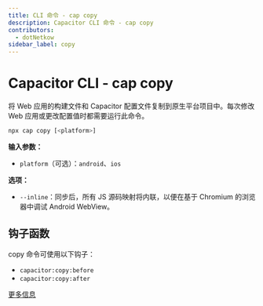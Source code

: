 ```yaml
---
title: CLI 命令 - cap copy
description: Capacitor CLI 命令 - cap copy
contributors:
  - dotNetkow
sidebar_label: copy
---
```


# Capacitor CLI - cap copy

将 Web 应用的构建文件和 Capacitor 配置文件复制到原生平台项目中。每次修改 Web 应用或更改配置值时都需要运行此命令。

```bash
npx cap copy [<platform>]
```

<strong>输入参数：</strong>

- `platform`（可选）：`android`、`ios`

<strong>选项：</strong>

- `--inline`：同步后，所有 JS 源码映射将内联，以便在基于 Chromium 的浏览器中调试 Android WebView。

## 钩子函数

copy 命令可使用以下钩子：

- `capacitor:copy:before`
- `capacitor:copy:after`

[更多信息](../hooks)